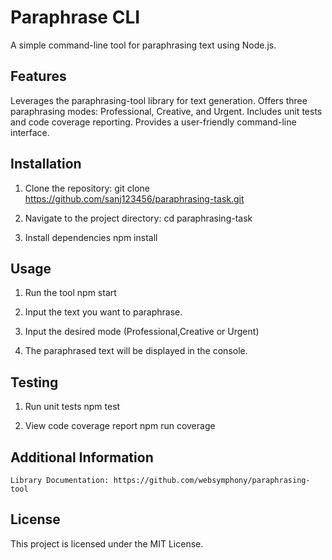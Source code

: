 # Paraphrase CLI

A simple command-line tool for paraphrasing text using Node.js.

## Features

Leverages the paraphrasing-tool library for text generation.
Offers three paraphrasing modes: Professional, Creative, and Urgent.
Includes unit tests and code coverage reporting.
Provides a user-friendly command-line interface.

## Installation

1. Clone the repository:
    git clone https://github.com/sanj123456/paraphrasing-task.git

2. Navigate to the project directory:
    cd paraphrasing-task

3. Install dependencies
    npm install

## Usage

1. Run the tool
    npm start

2. Input the text you want to paraphrase.

3. Input the desired mode (Professional,Creative or Urgent)

4. The paraphrased text will be displayed in the console.

## Testing

1. Run unit tests
    npm test
    
2. View code coverage report
    npm run coverage

## Additional Information
    Library Documentation: https://github.com/websymphony/paraphrasing-tool

## License

This project is licensed under the MIT License.
